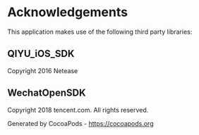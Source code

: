 # Acknowledgements
This application makes use of the following third party libraries:

## QIYU_iOS_SDK

Copyright 2016 Netease 


## WechatOpenSDK

Copyright 2018 tencent.com. All rights reserved.

Generated by CocoaPods - https://cocoapods.org
